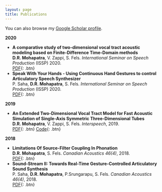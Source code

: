 ```yaml
---
layout: page
title: Publications
---
```


You can also browse my <a href="https://scholar.google.com/citations?user=HzIWE5kAAAAJ" target="_blank">Google Scholar profile</a>.
<br />

**2020**
- **A comparative study of two-dimensional vocal tract acoustic modeling based on Finite-Difference Time-Domain methods**  
	**D.R. Mohapatra**, V. Zappi, S. Fels.
	*International Seminar on Speech Production* (ISSP) 2020.  
	[PDF](https://arxiv.org/pdf/2102.04588.pdf){: .btn}
- **Speak With Your Hands - Using Continuous Hand Gestures to control Articulatory Speech Synthesizer**  
	P. Saha, **D.R. Mohapatra**, S. Fels.
	*International Seminar on Speech Production* (ISSP) 2020.  
	[PDF](https://arxiv.org/pdf/2102.01640.pdf){: .btn}

**2019**
- **An Extended Two-Dimensional Vocal Tract Model for Fast Acoustic Simulation of Single-Axis Symmetric Three-Dimensional Tubes**  
	**D.R. Mohapatra**, V. Zappi, S. Fels.
	*Interspeech*, 2019.  
	[PDF](https://www.isca-speech.org/archive/Interspeech_2019/pdfs/1764.pdf){: .btn}
	[Code](https://github.com/Debasishray19/Talking-Tube){: .btn}

**2018**
- **Limitations Of Source-Filter Coupling In Phonation**  
	**D.R. Mohapatra**, S. Fels.
	*Canadian Acoustics 46(4)*, 2018.  
	[PDF](https://arxiv.org/pdf/1811.07435.pdf){: .btn}
- **Sound-Stream II: Towards Real-Time Gesture-Controlled Articulatory Sound Synthesis**  
	P. Saha, **D.R. Mohapatra**, P.Srungarapu, S. Fels.
	*Canadian Acoustics 46(4)*, 2018.  
	[PDF](https://arxiv.org/pdf/1811.08029.pdf){: .btn}

<br /> 


